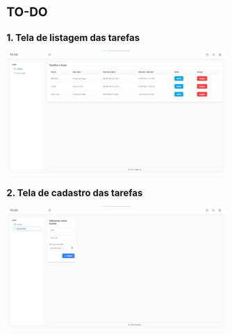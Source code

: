 # TO-DO
## 1. Tela de listagem das tarefas
![](./to_do_app_front/src/assets/layout/images/tela1.png)
## 2. Tela de cadastro das tarefas
![](./to_do_app_front/src/assets/layout/images/telaForm.png)
